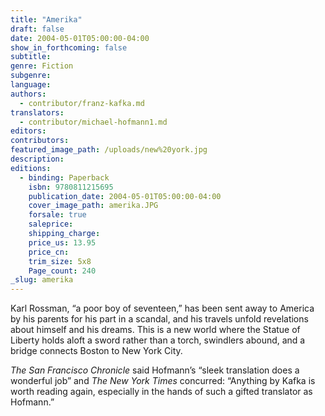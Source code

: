 ```yaml
---
title: "Amerika"
draft: false
date: 2004-05-01T05:00:00-04:00
show_in_forthcoming: false
subtitle:
genre: Fiction
subgenre:
language:
authors:
  - contributor/franz-kafka.md
translators:
  - contributor/michael-hofmann1.md
editors:
contributors:
featured_image_path: /uploads/new%20york.jpg
description:
editions:
  - binding: Paperback
    isbn: 9780811215695
    publication_date: 2004-05-01T05:00:00-04:00
    cover_image_path: amerika.JPG
    forsale: true
    saleprice:
    shipping_charge:
    price_us: 13.95
    price_cn:
    trim_size: 5x8
    Page_count: 240
_slug: amerika
---
```


Karl Rossman, “a poor boy of seventeen,” has been sent away to America by his parents for his part in a scandal, and his travels unfold revelations about himself and his dreams. This is a new world where the Statue of Liberty holds aloft a sword rather than a torch, swindlers abound, and a bridge connects Boston to New York City.

_The San Francisco Chronicle_ said Hofmann’s “sleek translation does a wonderful job” and _The New York Times_ concurred: “Anything by Kafka is worth reading again, especially in the hands of such a gifted translator as Hofmann.”

